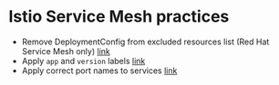 # Istio Service Mesh practices


- Remove DeploymentConfig from excluded resources list (Red Hat Service Mesh only) [link](https://access.redhat.com/solutions/5359141)
- Apply `app` and `version` labels [link](https://istio.io/latest/docs/ops/deployment/requirements/)
- Apply correct port names to services [link](https://istio.io/latest/docs/ops/deployment/requirements/)
